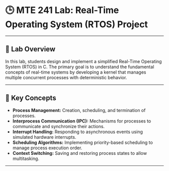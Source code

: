# 🕒 MTE 241 Lab: Real-Time Operating System (RTOS) Project

---

## 📘 Lab Overview

In this lab, students design and implement a simplified Real-Time Operating System (RTOS) in C. The primary goal is to understand the fundamental concepts of real-time systems by developing a kernel that manages multiple concurrent processes with deterministic behavior.

---

## 🧠 Key Concepts

- **Process Management:** Creation, scheduling, and termination of processes.
- **Interprocess Communication (IPC):** Mechanisms for processes to communicate and synchronize their actions.
- **Interrupt Handling:** Responding to asynchronous events using simulated hardware interrupts.
- **Scheduling Algorithms:** Implementing priority-based scheduling to manage process execution order.
- **Context Switching:** Saving and restoring process states to allow multitasking.

---

